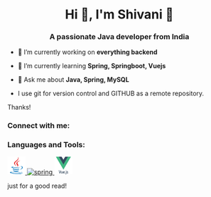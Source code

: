 <h1 align="center">Hi 👋, I'm Shivani 👻</h1>
<h3 align="center">A passionate Java developer from India</h3>
                
- 🔭 I’m currently working on **everything backend**

- 🌱 I’m currently learning **Spring, Springboot, Vuejs**

- 💬 Ask me about **Java, Spring, MySQL**

- I use git for version control and GITHUB as a remote repository.

Thanks!

<h3 align="left">Connect with me:</h3>
<p align="left">
</p>

<h3 align="left">Languages and Tools:</h3>
<p align="left"> <a href="https://www.java.com" target="_blank" rel="noreferrer"> <img src="https://raw.githubusercontent.com/devicons/devicon/master/icons/java/java-original.svg" alt="java" width="40" height="40"/> </a> <a href="https://spring.io/" target="_blank" rel="noreferrer"> <img src="https://www.vectorlogo.zone/logos/springio/springio-icon.svg" alt="spring" width="40" height="40"/> </a> <a href="https://vuejs.org/" target="_blank" rel="noreferrer"> <img src="https://raw.githubusercontent.com/devicons/devicon/master/icons/vuejs/vuejs-original-wordmark.svg" alt="vuejs" width="40" height="40"/> </a> </p>
just for a good read!
